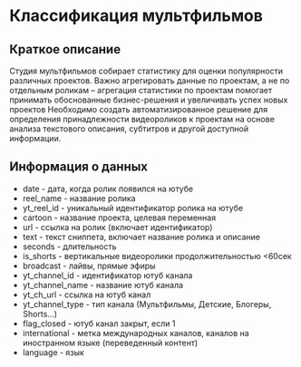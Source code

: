 # Классификация мультфильмов

## Краткое описание
Студия мультфильмов собирает статистику для оценки популярности различных проектов. Важно агрегировать данные по проектам, а не по отдельным роликам – агрегация статистики по проектам помогает принимать обоснованные бизнес-решения и увеличивать успех новых проектов
Необходимо создать автоматизированное решение для определения принадлежности видеороликов к проектам на основе анализа текстового описания, субтитров и другой доступной информации.

## Информация о данных
* date - дата, когда ролик появился на ютубе
* reel_name - название ролика
* yt_reel_id - уникальный идентификатор ролика на ютубе
* cartoon - название проекта, целевая переменная
* url - ссылка на ролик (включает идентификатор)
* text - текст сниппета, включает название ролика и описание
* seconds - длительность
* is_shorts - вертикальные видеоролики продолжительностью <60сек
* broadcast - лайвы, прямые эфиры
* yt_channel_id - идентификатор ютуб канала
* yt_channel_name - название ютуб канала
* yt_ch_url - ссылка на ютуб канал
* yt_channel_type - тип канала (Мультфильмы, Детские, Блогеры, Shorts…)
* flag_closed - ютуб канал закрыт, если 1
* international - метка международных каналов, каналов на иностранном языке (переведенный контент)
* language - язык
